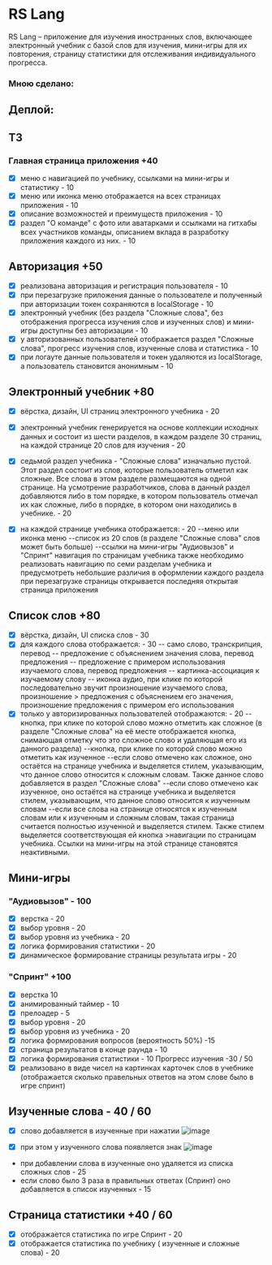 # RS Lang
RS Lang – приложение для изучения иностранных слов, включающее электронный учебник с базой слов для изучения, мини-игры для их повторения, страницу статистики для отслеживания индивидуального прогресса.

### Мною сделано:

## Деплой:



## ТЗ
  ### Главная страница приложения +40
- [x] меню с навигацией по учебнику, ссылками на мини-игры и статистику   - 10
- [x] меню или иконка меню отображается на всех страницах приложения     -  10
- [x] описание возможностей и преимуществ приложения   -  10
- [x] раздел "О команде" с фото или аватарками и ссылками на гитхабы всех участников команды, описанием вклада в разработку приложения каждого из них.   -  10 

## Авторизация +50
- [x] реализована авторизация и регистрация пользователя - 10
- [x] при перезагрузке приложения данные о пользователе и полученный при авторизации токен сохраняются в localStorage - 10
- [x] электронный учебник (без раздела "Сложные слова", без отображения прогресса изучения слов и изученных слов) и мини-игры доступны без авторизации - 10 
- [x] у авторизованных пользователей отображается раздел "Сложные слова", прогресс изучения слов, изученные слова и статистика  - 10 
- [x] при логауте данные пользователя и токен удаляются из localStorage, а пользователь становится анонимным - 10

## Электронный учебник +80
- [x] вёрстка, дизайн, UI страниц электронного учебника - 20
- [x] электронный учебник генерируется на основе коллекции исходных данных и состоит из шести разделов, в каждом разделе 30 страниц, на каждой странице 20 слов для изучения  - 20
- [x] седьмой раздел учебника - "Сложные слова" изначально пустой. Этот раздел состоит из слов, которые пользователь отметил как сложные. Все слова в этом разделе размещаются на одной странице. На усмотрение разработчиков, слова в данный раздел добавляются либо в том порядке, в котором пользователь отмечал их как сложные, либо в порядке, в котором они находились в учебнике.  - 20
- [x] на каждой странице учебника отображается:   - 20
--меню или иконка меню
--список из 20 слов (в разделе "Сложные слова" слов может быть больше)
--ссылки на мини-игры "Аудиовызов" и "Спринт"
    навигация по страницам учебника
    также необходимо реализовать навигацию по семи разделам учебника и предусмотреть небольшие различия в оформлении каждого раздела
    при перезагрузке страницы открывается последняя открытая страница приложения

   
## Список слов +80
- [x] вёрстка, дизайн, UI списка слов  - 30
- [x] для каждого слова отображается:   - 30
-- само слово, транскрипция, перевод
-- предложение с объяснением значения слова, перевод предложения
-- предложение с примером использования изучаемого слова, перевод предложения
-- картинка-ассоциация к изучаемому слову
-- иконка аудио, при клике по которой последовательно звучит произношение изучаемого слова, произношение > предложения с объяснением его значения, произношение предложения с примером его использования
- [x] только у авторизированных пользователей отображаются:  - 20
--кнопка, при клике по которой слово можно отметить как сложное (в разделе "Сложные слова" на её месте отображается кнопка, снимающая отметку что это сложное слово и удаляющая его из данного раздела)
--кнопка, при клике по которой слово можно отметить как изученное
--если слово отмечено как сложное, оно остаётся на странице учебника и выделяется стилем, указывающим, что данное слово относится к сложным словам. Также данное слово добавляется в раздел "Сложные слова"
--если слово отмечено как изученное, оно остаётся на странице учебника и выделяется стилем, указывающим, что данное слово относится к изученным словам
--если все слова на странице относятся к изученным словам или к изученным и сложным словам, такая страница  считается полностью изученной и выделяется стилем. Также стилем выделяется соответствующая ей кнопка >навигации по страницам учебника. Ссылки на мини-игры на этой странице становятся неактивными.

##  Мини-игры
  ###     "Аудиовызов"  - 100
- [x] верстка - 20
- [x] выбор уровня - 20
- [x] выбор уровня из учебника - 20
- [x] логика формирования статистики - 20
- [x] динамическое формирование страницы результата игры - 20
 ###   "Спринт" +100
- [x] верстка 10
- [x] анимированный таймер - 10
- [x] прелоадер - 5 
- [x] выбор уровня - 20
- [x] выбор уровня из учебника - 20
- [x] логика формирования вопросов (вероятность 50%) -15
- [x] страница результатов в конце раунда - 10
- [x] логика формирования статистики - 10
   Прогресс изучения  -30 / 50
- [x] реализовано в виде чисел на картинках карточек слов в учебнике  (отображается сколько правельных ответов на этом слове было в игре спринт)
 
 ##  Изученные слова - 40 / 60
- [x] слово добавляется в изученные при нажатии 
![image](https://user-images.githubusercontent.com/78958096/155514111-b38ebb73-645c-49e5-9367-536820f038b1.png) 
 
- [x] при этом у  изученного слова  появляется знак 
![image](https://user-images.githubusercontent.com/78958096/155514399-6001a04c-9462-4ae5-9951-202e69c3c582.png)
- при добавлении слова в изученные оно удаляется из списка сложных слов  - 25 
- если слово было 3 раза в правильных ответах (Спринт) оно добавляется в список изученных - 15

## Страница статистики +40 /  60
- [x] отображается статистика по игре Спринт  - 20
- [x] отображается статистика по учебнику  ( изученные и сложные слова) - 20
